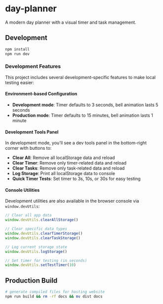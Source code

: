 # day-planner

A modern day planner with a visual timer and task management.

## Development

```bash
npm install
npm run dev
```

### Development Features

This project includes several development-specific features to make local testing easier:

#### Environment-based Configuration
- **Development mode**: Timer defaults to 3 seconds, bell animation lasts 5 seconds
- **Production mode**: Timer defaults to 15 minutes, bell animation lasts 1 minute

#### Development Tools Panel
In development mode, you'll see a dev tools panel in the bottom-right corner with buttons to:
- **Clear All**: Remove all localStorage data and reload
- **Clear Timer**: Remove only timer-related data and reload  
- **Clear Tasks**: Remove only task-related data and reload
- **Log Storage**: Print all localStorage data to console
- **Quick Timer Tests**: Set timer to 3s, 10s, or 30s for easy testing

#### Console Utilities
Development utilities are also available in the browser console via `window.devUtils`:
```javascript
// Clear all app data
window.devUtils.clearAllStorage()

// Clear specific data types
window.devUtils.clearTimerStorage()
window.devUtils.clearTaskStorage()

// Log current storage state
window.devUtils.logStorage()

// Set timer for testing (in seconds)
window.devUtils.setTestTimer(10)
```

## Production Build

```bash
# generate compiled files for hosting website
npm run build && rm -rf docs && mv dist docs
```
